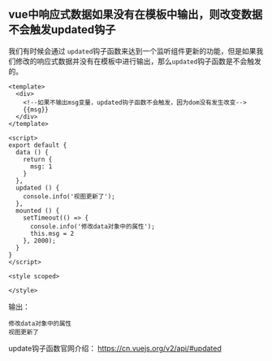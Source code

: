 ## vue中响应式数据如果没有在模板中输出，则改变数据不会触发updated钩子

我们有时候会通过 `updated`钩子函数来达到一个监听组件更新的功能，但是如果我们修改的响应式数据并没有在模板中进行输出，那么`updated`钩子函数是不会触发的。

```
<template>
  <div>
    <!--如果不输出msg变量，updated钩子函数不会触发，因为dom没有发生改变-->
    {{msg}}
  </div>
</template>

<script>
export default {
  data () {
    return {
      msg: 1
    }
  },
  updated () {
    console.info('视图更新了');
  },
  mounted () {
    setTimeout(() => {
      console.info('修改data对象中的属性');
      this.msg = 2
    }, 2000);
  }
}
</script>

<style scoped>

</style>

```
输出：

```
修改data对象中的属性
视图更新了
```

update钩子函数官网介绍：
https://cn.vuejs.org/v2/api/#updated

